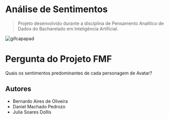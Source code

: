 # Análise de Sentimentos 
> Projeto desenvolvido durante a disciplina de Pensamento Analítico de Dados do Bacharelado em Inteligência Artificial.

![gifcapapad](https://github.com/BernardoAIO/projeto_fmf/assets/121193399/8822f918-a7dd-4f77-962b-9e89e2842a0d)

# Pergunta do Projeto FMF
Quais os sentimentos predominantes de cada personagem de Avatar?

## Autores
* Bernardo Aires de Oliveira
* Daniel Machado Pedrozo
* Julia Soares Dollis
